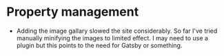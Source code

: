 # Property management

- Adding the image gallary slowed the site considerably. So far I've tried manually minifying the images to limited effect. I may need to use a plugin but this points to the need for Gatsby or something.
